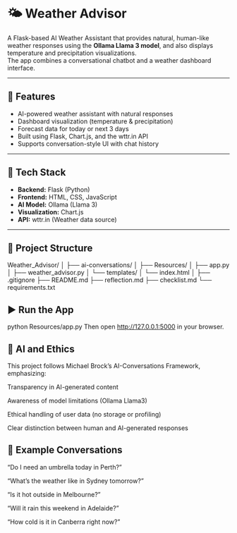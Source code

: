 # 🌤️ Weather Advisor

A Flask-based AI Weather Assistant that provides natural, human-like weather responses using the **Ollama Llama 3 model**, and also displays temperature and precipitation visualizations.  
The app combines a conversational chatbot and a weather dashboard interface.

---

## 🚀 Features
- AI-powered weather assistant with natural responses
- Dashboard visualization (temperature & precipitation)
- Forecast data for today or next 3 days
- Built using Flask, Chart.js, and the wttr.in API
- Supports conversation-style UI with chat history

---

## 🧠 Tech Stack
- **Backend:** Flask (Python)
- **Frontend:** HTML, CSS, JavaScript
- **AI Model:** Ollama (Llama 3)
- **Visualization:** Chart.js
- **API:** wttr.in (Weather data source)

---

## 📂 Project Structure
Weather_Advisor/
│
├── ai-conversations/
│
├── Resources/
│ ├── app.py
│ ├── weather_advisor.py
│ └── templates/
│ └── index.html
│
├── .gitignore
├── README.md
├── reflection.md
├── checklist.md
└── requirements.txt

## ▶️ Run the App
python Resources/app.py
Then open http://127.0.0.1:5000
 in your browser.

 ## 🧭 AI and Ethics

This project follows Michael Brock’s AI-Conversations Framework, emphasizing:

Transparency in AI-generated content

Awareness of model limitations (Ollama Llama3)

Ethical handling of user data (no storage or profiling)

Clear distinction between human and AI-generated responses

## 💬 Example Conversations

“Do I need an umbrella today in Perth?”

“What’s the weather like in Sydney tomorrow?”

“Is it hot outside in Melbourne?”

“Will it rain this weekend in Adelaide?”

“How cold is it in Canberra right now?”
